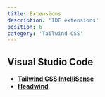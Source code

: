 ```yaml
---
title: Extensions
description: 'IDE extensions'
position: 6
category: 'Tailwind CSS'
---
```


## Visual Studio Code

- [**Tailwind CSS IntelliSense**](https://marketplace.visualstudio.com/items?itemName=bradlc.vscode-tailwindcss)
- [**Headwind**](https://marketplace.visualstudio.com/items?itemName=heybourn.headwind)
